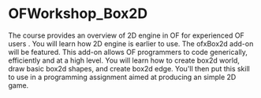 OFWorkshop_Box2D
================
The course provides an overview of 2D engine in OF for experienced OF users . You will learn how 2D engine is earlier to use. The ofxBox2d add-on will be featured. This add-on allows OF programmers to code generically, efficiently and at a high level. You will learn how to create box2d world,  draw basic box2d shapes, and create box2d edge. You'll then put this skill to use in a programming assignment aimed at producing an simple 2D game.